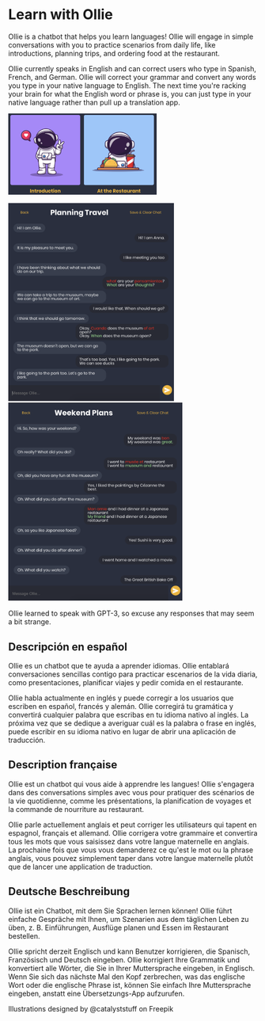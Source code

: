 # Learn with Ollie
Ollie is a chatbot that helps you learn languages! Ollie will engage in simple conversations with you to practice scenarios from daily life, like introductions, planning trips, and ordering food at the restaurant.

Ollie currently speaks in English and can correct users who type in Spanish, French, and German. Ollie will correct your grammar and convert any words you type in your native language to English. The next time you're racking your brain for what the English word or phrase is, you can just type in your native language rather than pull up a translation app.

<img src="src/assets/readme3.png" alt="Conversation Topics" width="300px">
<p float="left">
 <img src="src/assets/readme1.png" alt="Example Conversation 1" height="400px">
 <img src="src/assets/readme2.png" alt="Example Conversation 2" height="400px">
</p>

Ollie learned to speak with GPT-3, so excuse any responses that may seem a bit strange.

## Descripción en español

Ollie es un chatbot que te ayuda a aprender idiomas. Ollie entablará conversaciones sencillas contigo para practicar escenarios de la vida diaria, como presentaciones, planificar viajes y pedir comida en el restaurante.

Ollie habla actualmente en inglés y puede corregir a los usuarios que escriben en español, francés y alemán. Ollie corregirá tu gramática y convertirá cualquier palabra que escribas en tu idioma nativo al inglés. La próxima vez que se dedique a averiguar cuál es la palabra o frase en inglés, puede escribir en su idioma nativo en lugar de abrir una aplicación de traducción.

## Description française

Ollie est un chatbot qui vous aide à apprendre les langues! Ollie s'engagera dans des conversations simples avec vous pour pratiquer des scénarios de la vie quotidienne, comme les présentations, la planification de voyages et la commande de nourriture au restaurant.

Ollie parle actuellement anglais et peut corriger les utilisateurs qui tapent en espagnol, français et allemand. Ollie corrigera votre grammaire et convertira tous les mots que vous saisissez dans votre langue maternelle en anglais. La prochaine fois que vous vous demanderez ce qu'est le mot ou la phrase anglais, vous pouvez simplement taper dans votre langue maternelle plutôt que de lancer une application de traduction.

## Deutsche Beschreibung

Ollie ist ein Chatbot, mit dem Sie Sprachen lernen können! Ollie führt einfache Gespräche mit Ihnen, um Szenarien aus dem täglichen Leben zu üben, z. B. Einführungen, Ausflüge planen und Essen im Restaurant bestellen.

Ollie spricht derzeit Englisch und kann Benutzer korrigieren, die Spanisch, Französisch und Deutsch eingeben. Ollie korrigiert Ihre Grammatik und konvertiert alle Wörter, die Sie in Ihrer Muttersprache eingeben, in Englisch. Wenn Sie sich das nächste Mal den Kopf zerbrechen, was das englische Wort oder die englische Phrase ist, können Sie einfach Ihre Muttersprache eingeben, anstatt eine Übersetzungs-App aufzurufen.

Illustrations designed by @catalyststuff on Freepik
